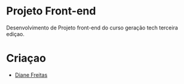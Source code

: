 # Projeto Front-end
Desenvolvimento de Projeto front-end do curso geração tech terceira ediçao.


 # Criaçao
- [Diane Freitas](https://github.com/Diane-Freitas)